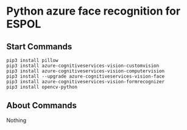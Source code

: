 # Python azure face recognition for ESPOL

## Start Commands

```
pip3 install pillow
pip3 install azure-cognitiveservices-vision-customvision
pip3 install azure-cognitiveservices-vision-computervision
pip3 install --upgrade azure-cognitiveservices-vision-face
pip3 install azure-cognitiveservices-vision-formrecognizer
pip3 install opencv-python

```

## About Commands

Nothing
